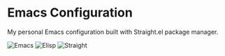 # Emacs Configuration

My personal Emacs configuration built with Straight.el package manager.

![Emacs](https://img.shields.io/badge/Emacs-25%2B-purple.svg?style=flat-square&logo=gnu-emacs)
![Elisp](https://img.shields.io/badge/Elisp-Config-blue.svg?style=flat-square)
![Straight](https://img.shields.io/badge/Straight.el-Package%20Manager-green.svg?style=flat-square)